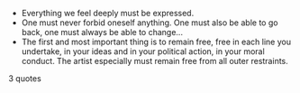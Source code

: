  - Everything we feel deeply must be expressed.
 - One must never forbid oneself anything. One must also be able to go back, one must always be able to change...
 - The first and most important thing is to remain free, free in each line you undertake, in your ideas and in your political action, in your moral conduct. The artist especially must remain free from all outer restraints.

3 quotes